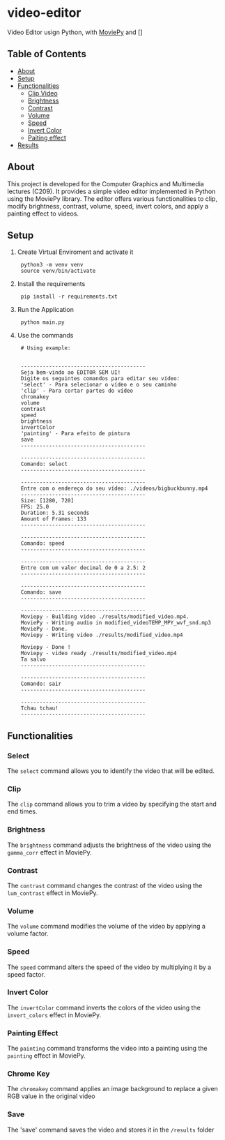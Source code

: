 # video-editor
Video Editor usign Python, with [MoviePy](https://zulko.github.io/moviepy/index.html) and []

## Table of Contents
- [About](#about)
- [Setup](#setup)
- [Functionalities](#functionalities)
  - [Clip Video](#clip-video)
  - [Brightness](#brightness)
  - [Contrast](#contrast)
  - [Volume](#volume)
  - [Speed](#speed)
  - [Invert Color](#invert-color)
  - [Paiting effect](#paiting-effect)
- [Results](#results)

## About
This project is developed for the Computer Graphics and Multimedia lectures (C209). It provides a simple video editor implemented in Python using the MoviePy library. The editor offers various functionalities to clip, modify brightness, contrast, volume, speed, invert colors, and apply a painting effect to videos.


## Setup
1. Create Virtual Enviroment and activate it

        python3 -m venv venv
        source venv/bin/activate

2. Install the requirements

        pip install -r requirements.txt

3. Run the Application

        python main.py

4. Use the commands

        # Using example:

        
        ----------------------------------------
        Seja bem-vindo ao EDITOR SEM UI!
        Digite os seguintes comandos para editar seu vídeo:
        'select' - Para selecionar o vídeo e o seu caminho 
        'clip' - Para cortar partes do vídeo
        chromakey
        volume
        contrast
        speed
        brightness
        invertColor
        'painting' - Para efeito de pintura
        save
        ----------------------------------------

        ----------------------------------------
        Comando: select
        ----------------------------------------

        ----------------------------------------
        Entre com o endereço do seu vídeo: ./videos/bigbuckbunny.mp4
        ----------------------------------------
        Size: [1280, 720]
        FPS: 25.0
        Duration: 5.31 seconds
        Amount of Frames: 133
        ----------------------------------------

        ----------------------------------------
        Comando: speed
        ----------------------------------------

        ----------------------------------------
        Entre com um valor decimal de 0 a 2.5: 2
        ----------------------------------------

        ----------------------------------------
        Comando: save
        ----------------------------------------

        ----------------------------------------
        Moviepy - Building video ./results/modified_video.mp4.
        MoviePy - Writing audio in modified_videoTEMP_MPY_wvf_snd.mp3
        MoviePy - Done.
        Moviepy - Writing video ./results/modified_video.mp4

        Moviepy - Done !
        Moviepy - video ready ./results/modified_video.mp4
        Ta salvo
        ----------------------------------------

        ----------------------------------------
        Comando: sair
        ----------------------------------------

        ----------------------------------------
        Tchau tchau!
        ----------------------------------------



## Functionalities

### Select
The `select` command allows you to identify the video that will be edited.

### Clip
The `clip` command allows you to trim a video by specifying the start and end times.

### Brightness
The `brightness` command adjusts the brightness of the video using the `gamma_corr` effect in MoviePy.

### Contrast
The `contrast` command changes the contrast of the video using the `lum_contrast` effect in MoviePy.

### Volume
The `volume` command modifies the volume of the video by applying a volume factor.

### Speed
The `speed` command alters the speed of the video by multiplying it by a speed factor.

### Invert Color
The `invertColor` command inverts the colors of the video using the `invert_colors` effect in MoviePy.

### Painting Effect
The `painting` command transforms the video into a painting using the `painting` effect in MoviePy.

### Chrome Key
The `chromakey` command applies an image background to replace a given RGB value in the original video

### Save
The 'save' command saves the video and stores it in the `/results` folder

